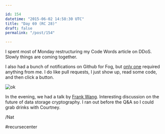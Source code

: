 ```yaml
---

id: 154
datetime: "2015-06-02 14:58:30 UTC"
title: "Day 69 (RC 28)"
draft: false
permalink: "/post/154"

---
```


I spent most of Monday restructuring my Code Words article on DDoS. Slowly things are coming together. 

I also had a bunch of notifications on Github for Fog, but [only one](https://github.com/fog/fog-google/pull/44) required anything from me. I do like pull requests, I just show up, read some code, and then click a button.

![ok](https://s3.amazonaws.com/f.cl.ly/items/0o1z303j1g1z0v0j1Z2y/tumblr_inline_n1ii70eBz41qkkbbc.gif)

In the evening, we had a talk by [Frank Wang](https://frankwang.org/). Interesting discussion on the future of data storage cryptography. I ran out before the Q&A so I could grab drinks with Courtney.

/Nat

#recursecenter

